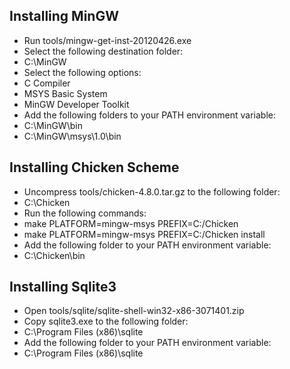 
Installing MinGW
----------------

- Run tools/mingw-get-inst-20120426.exe
- Select the following destination folder:
 - C:\MinGW
- Select the following options:
 - C Compiler
 - MSYS Basic System
 - MinGW Developer Toolkit
- Add the following folders to your PATH environment variable:
 - C:\MinGW\bin
 - C:\MinGW\msys\1.0\bin

Installing Chicken Scheme
-------------------------

- Uncompress tools/chicken-4.8.0.tar.gz to the following folder:
 - C:\Chicken
- Run the following commands:
 - make PLATFORM=mingw-msys PREFIX=C:/Chicken
 - make PLATFORM=mingw-msys PREFIX=C:/Chicken install
- Add the following folder to your PATH environment variable:
 - C:\Chicken\bin

Installing Sqlite3
------------------

- Open tools/sqlite/sqlite-shell-win32-x86-3071401.zip
- Copy sqlite3.exe to the following folder:
 - C:\Program Files (x86)\sqlite
- Add the following folder to your PATH environment variable:
 - C:\Program Files (x86)\sqlite
